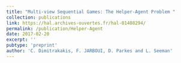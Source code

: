 ```yaml
---
title: "Multi-view Sequential Games: The Helper-Agent Problem "
collection: publications
link: https://hal.archives-ouvertes.fr/hal-01408294/
permalink: /publication/Helper-Agent
date: 2017-02-20
excerpt: ''
pubtype: 'preprint'
author: 'C. Dimitrakakis, F. JARBOUI, D. Parkes and L. Seeman'
---
```


